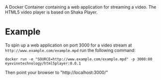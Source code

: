 A Docker Container containing a web application for streaming a video. The HTML5 video player is based on
Shaka Player.

# Example

To spin up a web application on port 3000 for a video stream at `http://www.example.com/example.mpd` run the
following command:

```
docker run -e "SOURCE=http://www.example.com/example.mpd" -p 3000:80 eyevinntechnology/html5player:0.0.1
```

Then point your browser to "http://localhost:3000/"
